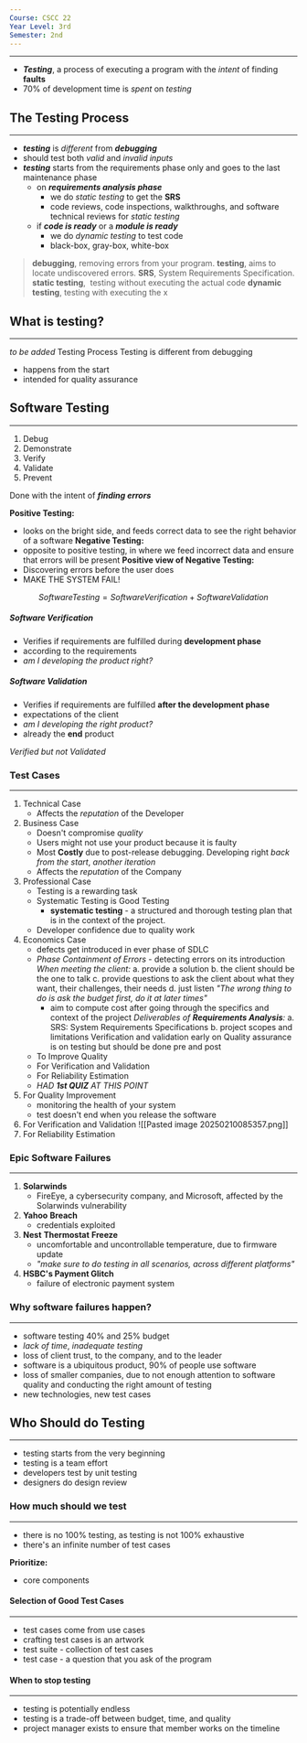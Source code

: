 ```yaml
---
Course: CSCC 22
Year Level: 3rd
Semester: 2nd
---
```

---
- ***Testing***, a process of executing a program with the *intent* of finding **faults**
- 70% of development time is *spent* on *testing*

## The Testing Process
---
- ***testing*** is *different* from ***debugging***
- should test both *valid* and *invalid* *inputs*
- ***testing*** starts from the requirements phase only and goes to the last maintenance phase
	- on ***requirements analysis phase***
		- we do *static testing* to get the **SRS**
		- code reviews, code inspections, walkthroughs, and software technical reviews for *static testing*
	- if ***code is ready*** or a ***module is ready***
		- we do *dynamic testing* to test code
		- black-box, gray-box, white-box

> **debugging**, removing errors from your program.
> **testing**, aims to locate undiscovered errors.
> **SRS**, System Requirements Specification.
> **static testing**,  testing without executing the actual code
> **dynamic testing**, testing with executing the x
> 
## What is testing?
---
*to be added*
Testing Process
Testing is different from debugging
- happens from the start
- intended for quality assurance

## Software Testing
---
1. Debug
2. Demonstrate
3. Verify
4. Validate
5. Prevent

Done with the intent of ***finding errors***

**Positive Testing:**
- looks on the bright side, and feeds correct data to see the right behavior of a software
**Negative Testing:**
- opposite to positive testing, in where we feed incorrect data and ensure that errors will be present
**Positive view of Negative Testing:**
- Discovering errors before the user does
- MAKE THE SYSTEM FAIL!

$$ SoftwareTesting = Software Verification + Software Validation$$

##### Software Verification
 - Verifies if requirements are fulfilled during **development phase**
 - according to the requirements
 - *am I developing the product right?*
##### Software Validation
 - Verifies if requirements are fulfilled **after the development phase**
 - expectations of the client
 - *am I developing the right product?*
- already the **end** product

*Verified but not Validated*

### Test Cases
---
1. Technical Case
	- Affects the *reputation* of the Developer
2. Business Case
	- Doesn't compromise *quality*
	- Users might not use your product because it is faulty
	- Most **Costly** due to post-release debugging. Developing right *back from the start*, *another iteration*
	- Affects the *reputation* of the Company
3. Professional Case
	- Testing is a rewarding task
	- Systematic Testing is Good Testing
		- **systematic testing** - a structured and thorough testing plan that is in the context of the project.
	- Developer confidence due to quality work
4. Economics Case
	- defects get introduced in ever phase of SDLC
	- *Phase Containment of Errors* - detecting errors on its introduction
		*When meeting the client:*
			a. provide a solution
			b. the client should be the one to talk
			c. provide questions to ask the client about what they want, their challenges, their needs
			d. just listen
		 *"The wrong thing to do is ask the budget first, do it at later times"*
		 - aim to compute cost after going through the specifics and context of the project
		*Deliverables of **Requirements Analysis**:*
			a. SRS: System Requirements Specifications
			b. project scopes and limitations
	Verification and validation early on
	Quality assurance is on testing but should be done pre and post
	- To Improve Quality
	- For Verification and Validation
	- For Reliability Estimation
	- *HAD **1st QUIZ** AT THIS POINT*
5. For Quality Improvement
	- monitoring the health of your system
	- test doesn't end when you release the software
6. For Verification and Validation
	![[Pasted image 20250210085357.png]]
7. For Reliability Estimation


### Epic Software Failures
---
1. **Solarwinds**
	- FireEye, a cybersecurity company, and Microsoft, affected by the Solarwinds vulnerability
2. **Yahoo** **Breach**
	- credentials exploited
3. **Nest** **Thermostat** **Freeze**
	- uncomfortable and uncontrollable temperature, due to firmware update
	- *"make sure to do testing in all scenarios, across different platforms"*
4. **HSBC's Payment Glitch**
	- failure of electronic payment system

### Why software failures happen?
---
- software testing 40% and 25% budget
- *lack of time*, *inadequate testing*
- loss of client trust, to the company, and to the leader
- software is a ubiquitous product, 90% of people use software
- loss of smaller companies, due to not enough attention to software quality and conducting the right amount of testing
- new technologies, new test cases

## Who Should do Testing
---
- testing starts from the very beginning
- testing is a team effort
- developers test by unit testing
- designers do design review

### How much should we test
---
- there is no 100% testing, as testing is not 100% exhaustive
- there's an infinite number of test cases

**Prioritize:**
- core components

#### Selection of Good Test Cases
---
- test cases come from use cases
- crafting test cases is an artwork
- test suite - collection of test cases
- test case - a question that you ask of the program

#### When to stop testing
---
- testing is potentially endless
- testing is a trade-off between budget, time, and quality
- project manager exists to ensure that member works on the timeline